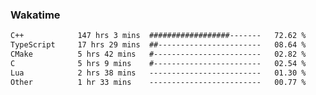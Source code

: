 ### Wakatime
<!--START_SECTION:waka-->

```txt
C++            147 hrs 3 mins  ##################-------   72.62 %
TypeScript     17 hrs 29 mins  ##-----------------------   08.64 %
CMake          5 hrs 42 mins   #------------------------   02.82 %
C              5 hrs 9 mins    #------------------------   02.54 %
Lua            2 hrs 38 mins   -------------------------   01.30 %
Other          1 hr 33 mins    -------------------------   00.77 %
```

<!--END_SECTION:waka-->
